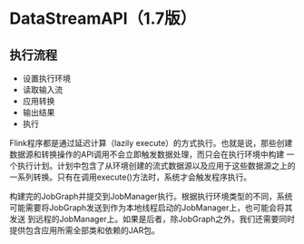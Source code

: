 # DataStreamAPI（1.7版）
## 执行流程
- 设置执行环境
- 读取输入流
- 应用转换
- 输出结果
- 执行

Flink程序都是通过延迟计算（lazily execute）的方式执行。也就是说，那些创建数据源和转换操作的API调用不会立即触发数据处理，而只会在执行环境中构建
一个执行计划。计划中包含了从环境创建的流式数据源以及应用于这些数据源之上的一系列转换。只有在调用execute()方法时，系统才会触发程序执行。

构建完的JobGraph并提交到JobManager执行。根据执行环境类型的不同，系统可能需要将JobGraph发送到作为本地线程启动的JobManager上，也可能会将其发送
到远程的JobManager上。如果是后者，除JobGraph之外，我们还需要同时提供包含应用所需全部类和依赖的JAR包。

